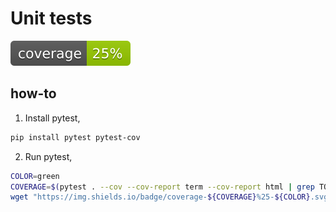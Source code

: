 # Unit tests

<p align="left">
<a href="#"><img alt="coverage" src="coverage.svg"></a>
</p>

## how-to

1. Install pytest,

```bash
pip install pytest pytest-cov
```

2. Run pytest,

```bash
COLOR=green
COVERAGE=$(pytest . --cov --cov-report term --cov-report html | grep TOTAL | awk '{print $4+0}')
wget "https://img.shields.io/badge/coverage-${COVERAGE}%25-${COLOR}.svg" -O coverage.svg
```

